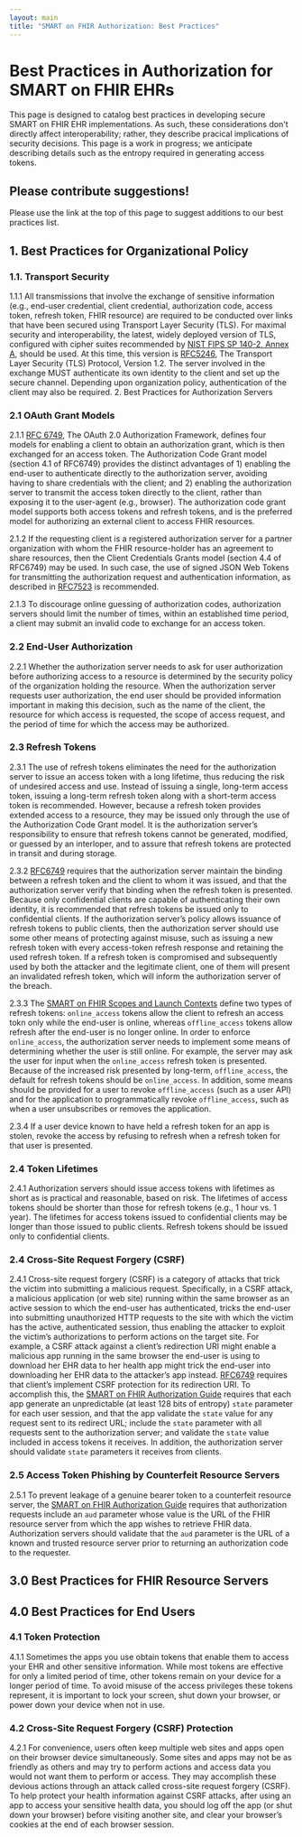 ```yaml
---
layout: main
title: "SMART on FHIR Authorization: Best Practices"
---
```


# Best Practices in Authorization for SMART on FHIR EHRs

This page is designed to catalog best practices in developing secure SMART on
FHIR EHR implementations. As such, these considerations don't directly affect
interoperability; rather, they describe pracical implications of security
decisions. This page is a work in progress; we anticipate describing details
such as the entropy required in generating access tokens.

## Please contribute suggestions!

Please use the link at the top of this page to suggest additions to our best
practices list.

## 1. Best Practices for Organizational Policy

### 1.1.  Transport Security

1.1.1 All transmissions that involve the exchange of sensitive information
(e.g., end-user credential, client credential, authorization code, access
token, refresh token, FHIR resource) are required to be conducted over links
that have been secured using Transport Layer Security (TLS).  For maximal
security and interoperability, the latest, widely deployed version of TLS,
configured with cipher suites recommended by [NIST FIPS SP 140-2, Annex
A](http://csrc.nist.gov/publications/fips/fips140-2/fips1402annexa.pdf), should
be used.  At this time, this version is [RFC5246](
https://tools.ietf.org/html/rfc5246), The Transport Layer Security (TLS)
Protocol, Version 1.2.  The server involved in the exchange MUST authenticate
its own identity to the client and set up the secure channel.  Depending upon
organization policy, authentication of the client may also be required.  2.
Best Practices for Authorization Servers

### 2.1 OAuth Grant Models  

2.1.1 [RFC 6749](https://tools.ietf.org/html/rfc6749), The OAuth 2.0
Authorization Framework, defines four models for enabling a client to obtain an
authorization grant, which is then exchanged for an access token.   The
Authorization Code Grant model (section 4.1 of RFC6749) provides the distinct
advantages of 1) enabling the end-user to authenticate directly to the
authorization server, avoiding having to share credentials with the client; and
2) enabling the authorization server to transmit the access token directly to
the client, rather than exposing it to the user-agent (e.g., browser).    The
authorization code grant model supports both access tokens and refresh tokens,
and is the preferred model for authorizing an external client to access FHIR
resources.  

2.1.2 If the requesting client is a registered authorization server for a
partner organization with whom the FHIR resource-holder has an agreement to
share resources, then the Client Credentials Grants model (section 4.4 of
RFC6749) may be used.  In such case, the use of signed JSON Web Tokens for
transmitting the authorization request and authentication information, as
described in [RFC7523]( https://tools.ietf.org/html/rfc7523) is recommended.

2.1.3 To discourage online guessing of authorization codes, authorization
servers should limit the number of times, within an established time period, a
client may submit an invalid code to exchange for an access token.  

### 2.2 End-User Authorization

2.2.1  Whether the authorization server needs to ask for user authorization
before authorizing access to a resource is determined by the security policy of
the organization holding the resource.  When the authorization server requests
user authorization, the end user should be provided information important in
making this decision, such as the name of the client, the resource for which
access is requested, the scope of access request, and the period of time for
which the access may be authorized.

### 2.3 Refresh Tokens

2.3.1 The use of refresh tokens eliminates the need for the authorization
server to issue an access token with a long lifetime, thus reducing the risk of
undesired access and use.  Instead of issuing a single, long-term access token,
issuing a long-term refresh token along with a short-term access token is
recommended.  However, because a refresh token provides extended access to a
resource, they may be issued only through the use of the Authorization Code
Grant model.   It is the authorization server’s responsibility to ensure that
refresh tokens cannot be generated, modified, or guessed by an interloper, and
to assure that refresh tokens are protected in transit and during storage.  

2.3.2 [RFC6749]( https://tools.ietf.org/html/rfc6749) requires that the
authorization server maintain the binding between a refresh token and the
client to whom it was issued, and that the authorization server verify that
binding when the refresh token is presented.  Because only confidential clients
are capable of authenticating their own identity, it is recommended that
refresh tokens be issued only to confidential clients.  If the authorization
server’s policy allows issuance of refresh tokens to public clients, then the
authorization server should use some other means of protecting against misuse,
such as issuing a new refresh token with every access-token refresh response
and retaining the used refresh token. If a refresh token is compromised and
subsequently used by both the attacker and the legitimate client, one of them
will present an invalidated refresh token, which will inform the authorization
server of the breach.

2.3.3  The [SMART on FHIR Scopes and Launch Contexts](
http://docs.smarthealthit.org/authorization/scopes-and-launch-context) define
two types of refresh tokens:  `online_access` tokens allow the client to
refresh an access tokn only while the end-user is online, whereas
`offline_access` tokens allow refresh after the end-user is no longer online.
In order to enforce `online_access`, the authorization server needs to
implement some means of determining whether the user is still online.  For
example, the server may ask the user for input when the `online_access` refresh
token is presented.  Because of the increased risk presented by long-term,
`offline_access`, the default for refresh tokens should be `online_access`.
In addition, some means should be provided for a user to revoke
`offline_access` (such as a user API) and for the application to
programmatically revoke `offline_access`, such as when a user unsubscribes or
removes the application. 

2.3.4 If a user device known to have held a refresh token for an app is stolen,
revoke the access by refusing to refresh when a refresh token for that user is
presented.  

### 2.4 Token Lifetimes

2.4.1  Authorization servers should issue access tokens with lifetimes as short
as is practical and reasonable, based on risk.  The lifetimes of access tokens
should be shorter than those for refresh tokens (e.g., 1 hour vs. 1 year).  The
lifetimes for access tokens issued to confidential clients may be longer than
those issued to public clients.  Refresh tokens should be issued only to
confidential clients.  

### 2.4 Cross-Site Request Forgery (CSRF)

2.4.1 Cross-site request forgery (CSRF) is a category of attacks that trick the
victim into submitting a malicious request. Specifically, in a CSRF attack, a
malicious application (or web site) running within the same browser as an
active session to which the end-user has authenticated, tricks the end-user
into submitting unauthorized HTTP requests to the site with which the victim
has the active, authenticated session, thus enabling the attacker to exploit
the victim’s authorizations to perform actions on the target site.  For
example, a CSRF attack against a client’s redirection URI might enable a
malicious app running in the same browser the end-user is using to download her
EHR data to her health app might trick the end-user into downloading her EHR
data to the attacker’s app instead.   [RFC6749](
https://tools.ietf.org/html/rfc6749) requires that client’s implement CSRF
protection for its redirection URI.  To accomplish this, the [SMART on FHIR
Authorization Guide]( http://docs.smarthealthit.org/authorization/) requires
that each app generate an unpredictable (at least 128 bits of entropy) `state`
parameter for each user session, and that the app validate the `state` value
for any request sent to its redirect URL; include the `state` parameter with
all requests sent to the authorization server; and validate the `state` value
included in access tokens it receives.  In addition, the authorization server
should validate `state` parameters it receives from clients. 

### 2.5 Access Token Phishing by Counterfeit Resource Servers 

2.5.1 To prevent leakage of a genuine bearer token to a counterfeit resource
server, the [SMART on FHIR Authorization Guide](
http://docs.smarthealthit.org/authorization/) requires that authorization
requests include an `aud` parameter whose value is the URL of the FHIR resource
server from which the app wishes to retrieve FHIR data.  Authorization servers
should validate that the `aud` parameter is the URL of a known and trusted
resource server prior to returning an authorization code to the requester.

## 3.0 Best Practices for FHIR Resource Servers

## 4.0 Best Practices for End Users

### 4.1 Token Protection

4.1.1 Sometimes the apps you use obtain tokens that enable them to access your
EHR and other sensitive information.  While most tokens are effective for only
a limited period of time, other tokens remain on your device for a longer
period of time.  To avoid misuse of the access privileges these tokens
represent, it is important to lock your screen, shut down your browser, or
power down your device when not in use.  

### 4.2 Cross-Site Request Forgery (CSRF) Protection

4.2.1 For convenience, users often keep multiple web sites and apps open on
their browser device simultaneously.  Some sites and apps may not be as
friendly as others and may try to perform actions and access data you would not
want them to perform or access.  They may accomplish these devious actions
through an attack called cross-site request forgery (CSRF).  To help protect
your health information against CSRF attacks, after using an app to access your
sensitive health data, you should log off the app (or shut down your browser)
before visiting another site, and clear your browser’s cookies at the end of
each browser session. 


